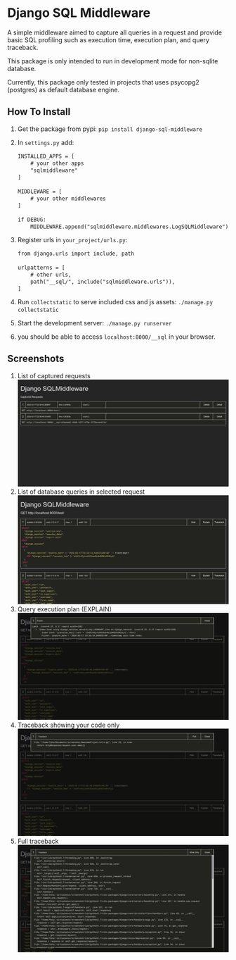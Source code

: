 # Django SQL Middleware

A simple middleware aimed to capture all queries in a request and provide basic SQL profiling such
as execution time, execution plan, and query traceback.

This package is only intended to run in development mode for non-sqlite database.

Currently, this package only tested in projects that uses psycopg2 (postgres) as default database engine.

## How To Install

1.  Get the package from pypi: `pip install django-sql-middleware`
2.  In `settings.py` add:

    ```
    INSTALLED_APPS = [
        # your other apps
        "sqlmiddleware"
    ]

    MIDDLEWARE = [
        # your other middlewares
    ]

    if DEBUG:
        MIDDLEWARE.append("sqlmiddleware.middlewares.LogSQLMiddleware")
    ```

3.  Register urls in `your_project/urls.py`:

    ```
    from django.urls import include, path

    urlpatterns = [
        # other urls,
        path("__sql/", include("sqlmiddleware.urls")),
    ]
    ```

4.  Run `collectstatic` to serve included css and js assets: `./manage.py collectstatic`
5.  Start the development server: `./manage.py runserver`
6.  you should be able to access `localhost:8000/__sql` in your browser.

## Screenshots

1. List of captured requests
   ![Alt text](/screenshots/main.png?raw=true)
2. List of database queries in selected request
   ![Alt text](/screenshots/detail.png?raw=true)
3. Query execution plan (EXPLAIN)
   ![Alt text](/screenshots/explain.png?raw=true)
4. Traceback showing your code only
   ![Alt text](/screenshots/mine.png?raw=true)
5. Full traceback
   ![Alt text](/screenshots/full.png?raw=true)
